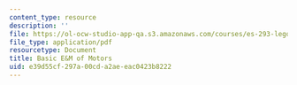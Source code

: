 ```yaml
---
content_type: resource
description: ''
file: https://ol-ocw-studio-app-qa.s3.amazonaws.com/courses/es-293-lego-robotics-spring-2007/e39d55cf297a00cda2aeeac0423b8222_MITES_293S07_motors.pdf
file_type: application/pdf
resourcetype: Document
title: Basic E&M of Motors
uid: e39d55cf-297a-00cd-a2ae-eac0423b8222
---
```

